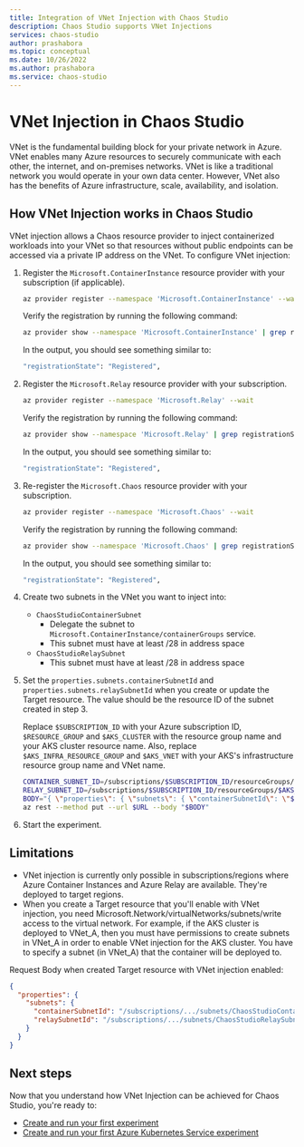 ```yaml
---
title: Integration of VNet Injection with Chaos Studio
description: Chaos Studio supports VNet Injections
services: chaos-studio
author: prashabora
ms.topic: conceptual
ms.date: 10/26/2022
ms.author: prashabora
ms.service: chaos-studio
---
```

# VNet Injection in Chaos Studio

VNet is the fundamental building block for your private network in Azure. VNet enables many Azure resources to securely communicate with each other, the internet, and on-premises networks. VNet is like a traditional network you would operate in your own data center. However, VNet also has the benefits of Azure infrastructure, scale, availability, and isolation.

## How VNet Injection works in Chaos Studio

VNet injection allows a Chaos resource provider to inject containerized workloads into your VNet so that resources without public endpoints can be accessed via a private IP address on the VNet. To configure VNet injection:

1. Register the `Microsoft.ContainerInstance` resource provider with your subscription (if applicable).

    ```bash
    az provider register --namespace 'Microsoft.ContainerInstance' --wait
    ```

    Verify the registration by running the following command:

    ```bash
    az provider show --namespace 'Microsoft.ContainerInstance' | grep registrationState
    ```

    In the output, you should see something similar to:

    ```bash
    "registrationState": "Registered",
    ```

1. Register the `Microsoft.Relay` resource provider with your subscription.

    ```bash
    az provider register --namespace 'Microsoft.Relay' --wait
    ```

    Verify the registration by running the following command:

    ```bash
    az provider show --namespace 'Microsoft.Relay' | grep registrationState
    ```

    In the output, you should see something similar to:

    ```bash
    "registrationState": "Registered",
    ```

1. Re-register the `Microsoft.Chaos` resource provider with your subscription.

    ```bash
    az provider register --namespace 'Microsoft.Chaos' --wait
    ```

    Verify the registration by running the following command:

    ```bash
    az provider show --namespace 'Microsoft.Chaos' | grep registrationState
    ```

    In the output, you should see something similar to:

    ```bash
    "registrationState": "Registered",
    ```

1. Create two subnets in the VNet you want to inject into:

    - `ChaosStudioContainerSubnet`
        - Delegate the subnet to `Microsoft.ContainerInstance/containerGroups` service.
        - This subnet must have at least /28 in address space
    - `ChaosStudioRelaySubnet`
        - This subnet must have at least /28 in address space

1. Set the `properties.subnets.containerSubnetId` and `properties.subnets.relaySubnetId` when you create or update the Target resource. The value should be the resource ID of the subnet created in step 3.

    Replace `$SUBSCRIPTION_ID` with your Azure subscription ID, `$RESOURCE_GROUP` and `$AKS_CLUSTER` with the resource group name and your AKS cluster resource name. Also, replace `$AKS_INFRA_RESOURCE_GROUP` and `$AKS_VNET` with your AKS's infrastructure resource group name and VNet name.

    ```bash
    CONTAINER_SUBNET_ID=/subscriptions/$SUBSCRIPTION_ID/resourceGroups/$AKS_INFRA_RESOURCE_GROUP/providers/Microsoft.Network/virtualNetworks/$AKS_VNET/subnets/ChaosStudioContainerSubnet
    RELAY_SUBNET_ID=/subscriptions/$SUBSCRIPTION_ID/resourceGroups/$AKS_INFRA_RESOURCE_GROUP/providers/Microsoft.Network/virtualNetworks/$AKS_VNET/subnets/ChaosStudioRelaySubnet
    BODY="{ \"properties\": { \"subnets\": { \"containerSubnetId\": \"$CONTAINER_SUBNET_ID\", \"relaySubnetId\": \"$RELAY_SUBNET_ID\" } } }"
    az rest --method put --url $URL --body "$BODY"
    ```

1. Start the experiment.

## Limitations
* VNet injection is currently only possible in subscriptions/regions where Azure Container Instances and Azure Relay are available. They're deployed to target regions.
* When you create a Target resource that you'll enable with VNet injection, you need Microsoft.Network/virtualNetworks/subnets/write access to the virtual network. For example, if the AKS cluster is deployed to VNet_A, then you must have permissions to create subnets in VNet_A in order to enable VNet injection for the AKS cluster. You have to specify a subnet (in VNet_A) that the container will be deployed to.

Request Body when created Target resource with VNet injection enabled:

```json
{
  "properties": {
    "subnets": {
      "containerSubnetId": "/subscriptions/.../subnets/ChaosStudioContainerSubnet",
      "relaySubnetId": "/subscriptions/.../subnets/ChaosStudioRelaySubnet"
    }
  }
}
```
<!--
![Target resource with VNet Injection](images/chaos-studio-rp-vnet-injection.png)
-->

## Next steps
Now that you understand how VNet Injection can be achieved for Chaos Studio, you're ready to:
- [Create and run your first experiment](chaos-studio-tutorial-service-direct-portal.md)
- [Create and run your first Azure Kubernetes Service experiment](chaos-studio-tutorial-aks-portal.md)

